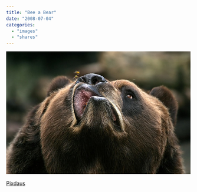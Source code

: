 ```yaml
---
title: "Bee a Bear"
date: "2008-07-04"
categories: 
  - "images"
  - "shares"
---
```


![](images/4wnP83SaFb02m1x5wVjIcUL1_1280.jpg)

[Pixdaus](http://pixdaus.com/single.php?id=58676)
